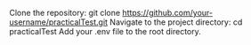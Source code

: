 Clone the repository:
git clone https://github.com/your-username/practicalTest.git
Navigate to the project directory:
cd practicalTest
Add your .env file to the root directory.
